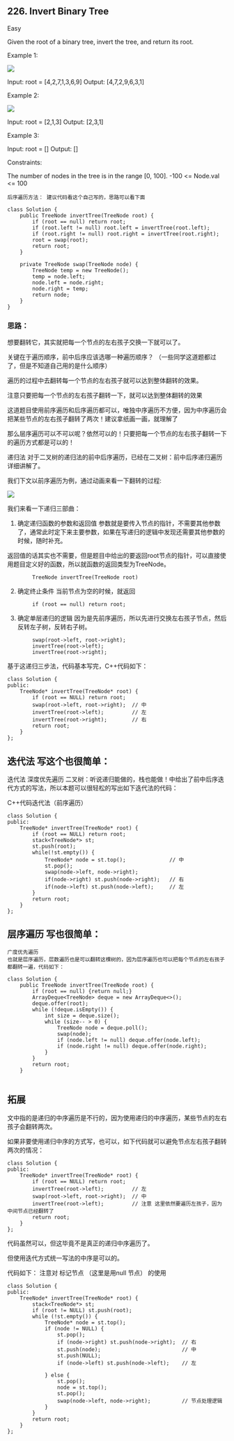 
## 226. Invert Binary Tree

Easy

Given the root of a binary tree, invert the tree, and return its root.

 

Example 1:

![](https://assets.leetcode.com/uploads/2021/03/14/invert1-tree.jpg)


Input: root = [4,2,7,1,3,6,9]
Output: [4,7,2,9,6,3,1]

Example 2:

![](https://assets.leetcode.com/uploads/2021/03/14/invert2-tree.jpg)

Input: root = [2,1,3]
Output: [2,3,1]

Example 3:

Input: root = []
Output: []
 

Constraints:

The number of nodes in the tree is in the range [0, 100].
-100 <= Node.val <= 100

```
后序遍历方法： 建议代码看这个自己写的，思路可以看下面

class Solution {
    public TreeNode invertTree(TreeNode root) {
        if (root == null) return root;
        if (root.left != null) root.left = invertTree(root.left);
        if (root.right != null) root.right = invertTree(root.right);
        root = swap(root);
        return root;
    }

    private TreeNode swap(TreeNode node) {
        TreeNode temp = new TreeNode();
        temp = node.left;
        node.left = node.right;
        node.right = temp;
        return node;
    }
}
```

### 思路：

想要翻转它，其实就把每一个节点的左右孩子交换一下就可以了。

关键在于遍历顺序，前中后序应该选哪一种遍历顺序？ （一些同学这道题都过了，但是不知道自己用的是什么顺序）

遍历的过程中去翻转每一个节点的左右孩子就可以达到整体翻转的效果。

注意只要把每一个节点的左右孩子翻转一下，就可以达到整体翻转的效果

这道题目使用前序遍历和后序遍历都可以，唯独中序遍历不方便，因为中序遍历会把某些节点的左右孩子翻转了两次！建议拿纸画一画，就理解了

那么层序遍历可以不可以呢？依然可以的！只要把每一个节点的左右孩子翻转一下的遍历方式都是可以的！

递归法
对于二叉树的递归法的前中后序遍历，已经在二叉树：前中后序递归遍历详细讲解了。

我们下文以前序遍历为例，通过动画来看一下翻转的过程:

![](https://camo.githubusercontent.com/da41f24e65688f0808eabd45e4ed1f8b28f8ce0ec801e559664efd5676a8bf5b/68747470733a2f2f636f64652d7468696e6b696e672e63646e2e626365626f732e636f6d2f676966732f2545372542462542422545382542442541432545342542412538432545352538462538392545362541302539312e676966)

我们来看一下递归三部曲：

1. 确定递归函数的参数和返回值
参数就是要传入节点的指针，不需要其他参数了，通常此时定下来主要参数，如果在写递归的逻辑中发现还需要其他参数的时候，随时补充。

返回值的话其实也不需要，但是题目中给出的要返回root节点的指针，可以直接使用题目定义好的函数，所以就函数的返回类型为TreeNode。

```
        TreeNode invertTree(TreeNode root)
```

2. 确定终止条件
当前节点为空的时候，就返回
```
        if (root == null) return root;
```

3. 确定单层递归的逻辑
因为是先前序遍历，所以先进行交换左右孩子节点，然后反转左子树，反转右子树。

```
        swap(root->left, root->right);
        invertTree(root->left);
        invertTree(root->right);
```

基于这递归三步法，代码基本写完，C++代码如下：
```
class Solution {
public:
    TreeNode* invertTree(TreeNode* root) {
        if (root == NULL) return root;
        swap(root->left, root->right);  // 中
        invertTree(root->left);         // 左
        invertTree(root->right);        // 右
        return root;
    }
};
```

## 迭代法 写这个也很简单：

迭代法
深度优先遍历
二叉树：听说递归能做的，栈也能做！中给出了前中后序迭代方式的写法，所以本题可以很轻松的写出如下迭代法的代码：

C++代码迭代法（前序遍历）

```
class Solution {
public:
    TreeNode* invertTree(TreeNode* root) {
        if (root == NULL) return root;
        stack<TreeNode*> st;
        st.push(root);
        while(!st.empty()) {
            TreeNode* node = st.top();              // 中
            st.pop();
            swap(node->left, node->right);
            if(node->right) st.push(node->right);   // 右
            if(node->left) st.push(node->left);     // 左
        }
        return root;
    }
};
```

## 层序遍历 写也很简单：

```
广度优先遍历
也就是层序遍历，层数遍历也是可以翻转这棵树的，因为层序遍历也可以把每个节点的左右孩子都翻转一遍，代码如下：

class Solution {
    public TreeNode invertTree(TreeNode root) {
        if (root == null) {return null;}
        ArrayDeque<TreeNode> deque = new ArrayDeque<>();
        deque.offer(root);
        while (!deque.isEmpty()) {
            int size = deque.size();
            while (size-- > 0) {
                TreeNode node = deque.poll();
                swap(node);
                if (node.left != null) deque.offer(node.left);
                if (node.right != null) deque.offer(node.right);
            }
        }
        return root;
    }


```

## 拓展
文中指的是递归的中序遍历是不行的，因为使用递归的中序遍历，某些节点的左右孩子会翻转两次。

如果非要使用递归中序的方式写，也可以，如下代码就可以避免节点左右孩子翻转两次的情况：
```
class Solution {
public:
    TreeNode* invertTree(TreeNode* root) {
        if (root == NULL) return root;
        invertTree(root->left);         // 左
        swap(root->left, root->right);  // 中
        invertTree(root->left);         // 注意 这里依然要遍历左孩子，因为中间节点已经翻转了
        return root;
    }
};
```
代码虽然可以，但这毕竟不是真正的递归中序遍历了。

但使用迭代方式统一写法的中序是可以的。

代码如下： 注意对 标记节点 （这里是用null 节点） 的使用

```
class Solution {
public:
    TreeNode* invertTree(TreeNode* root) {
        stack<TreeNode*> st;
        if (root != NULL) st.push(root);
        while (!st.empty()) {
            TreeNode* node = st.top();
            if (node != NULL) {
                st.pop();
                if (node->right) st.push(node->right);  // 右
                st.push(node);                          // 中
                st.push(NULL);
                if (node->left) st.push(node->left);    // 左

            } else {
                st.pop();
                node = st.top();
                st.pop();
                swap(node->left, node->right);          // 节点处理逻辑
            }
        }
        return root;
    }
};

```
